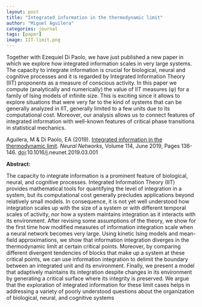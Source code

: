 ```yaml
---
layout: post
title: "Integrated information in the thermodynamic limit"
author: "Miguel Aguilera"
categories: journal
tags: [paper]
image: IIT-limit.png
---
```


Together with Ezequiel Di Paolo, we have just published a new paper in which we explore how integrated information scales in very large systems. The capacity to integrate information is crucial for biological, neural and cognitive processes and it is regarded by Integrated Information Theory (IIT) proponents as a measure of conscious activity. In this paper we compute (analytically and numerically) the value of IIT measures (<span class="ILfuVd NA6bn">φ</span>) for a family of Ising models of infinite size. This is exciting since it allows to explore situations that were very far to the kind of systems that can be generally analyzed in IIT, generally limited to a few units due to its computational cost. Moreover, our analysis allows us to connect features of integrated information with well-known features of critical phase transitions in statistical mechanics.

Aguilera, M & Di Paolo, EA (2019). [Integrated information in the thermodynamic limit](https://doi.org/10.1016/j.neunet.2019.03.001). _Neural Networks_, Volume 114, June 2019, Pages 136-146\. <abbr title="Digital Object Identifier">doi</abbr>:10.1016/j.neunet.2019.03.001 

**Abstract:** 

The capacity to integrate information is a prominent feature of biological, neural, and cognitive processes. Integrated Information Theory (IIT) provides mathematical tools for quantifying the level of integration in a system, but its computational cost generally precludes applications beyond relatively small models. In consequence, it is not yet well understood how integration scales up with the size of a system or with different temporal scales of activity, nor how a system maintains integration as it interacts with its environment. After revising some assumptions of the theory, we show for the first time how modified measures of information integration scale when a neural network becomes very large. Using kinetic Ising models and mean-field approximations, we show that information integration diverges in the thermodynamic limit at certain critical points. Moreover, by comparing different divergent tendencies of blocks that make up a system at these critical points, we can use information integration to delimit the boundary between an integrated unit and its environment. Finally, we present a model that adaptively maintains its integration despite changes in its environment by generating a critical surface where its integrity is preserved. We argue that the exploration of integrated information for these limit cases helps in addressing a variety of poorly understood questions about the organization of biological, neural, and cognitive systems
